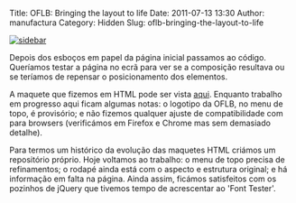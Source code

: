 Title: OFLB: Bringing the layout to life
Date: 2011-07-13 13:30
Author: manufactura
Category: Hidden
Slug: oflb-bringing-the-layout-to-life

[![](http://blog.manufacturaindependente.org/wp-content/uploads/2011/07/sidebar.png "sidebar")](http://blog.manufacturaindependente.org/wp-content/uploads/2011/07/sidebar.png)

Depois dos esboços em papel da página inicial passamos ao código.
Queríamos testar a página no ecrã para ver se a composição resultava ou
se teríamos de repensar o posicionamento dos elementos.

A maquete que fizemos em HTML pode ser vista
[aqui](http://manufacturaindependente.com/oflb/20110712-homepage/).
Enquanto trabalho em progresso aqui ficam algumas notas: o logotipo da
OFLB, no menu de topo, é provisório; e não fizemos qualquer ajuste de
compatibilidade com para browsers (verificámos em Firefox e Chrome mas
sem demasiado detalhe).

Para termos um histórico da evolução das maquetes HTML criámos um
repositório próprio. Hoje voltamos ao trabalho: o menu de topo precisa
de refinamentos; o rodapé ainda está com o aspecto e estrutura original;
e há informação em falta na página. Ainda assim, ficámos satisfeitos com
os pozinhos de jQuery que tivemos tempo de acrescentar ao 'Font
Tester'.


